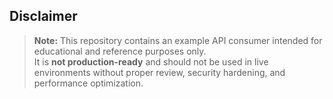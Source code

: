 ## Disclaimer

> **Note:** This repository contains an example API consumer intended for educational and reference purposes only.  
> It is **not production-ready** and should not be used in live environments without proper review, security hardening, and performance optimization.
